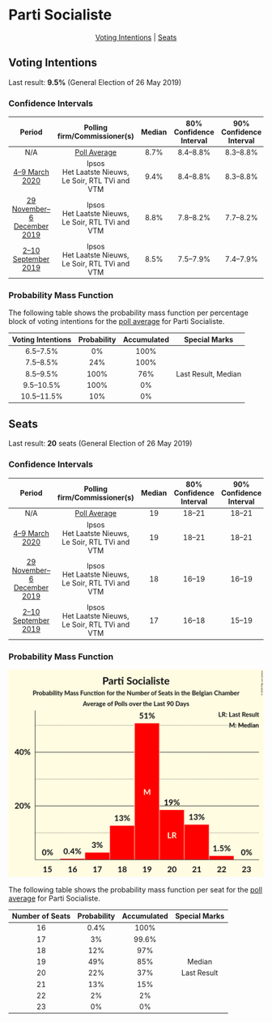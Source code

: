 # Parti Socialiste

<p align="center"><a href="#voting-intentions">Voting Intentions</a> | <a href="#seats">Seats</a></p>

## Voting Intentions

Last result: **9.5%** (General Election of 26 May 2019)

### Confidence Intervals

| Period     | Polling firm/Commissioner(s) | Median | 80% Confidence Interval | 90% Confidence Interval | 95% Confidence Interval | 99% Confidence Interval |
|:----------:|:----------------:|:-----------:|:-----------------------:|:-----------------------:|:-----------------------:|:-----------------------:|
| N/A | [Poll Average](average.html) | 8.7% | 8.4–8.8% | 8.3–8.8% | 8.2–8.8% | 8.0–8.8% |
| [4–9 March 2020](2020-03-09-Ipsos.html) | Ipsos <br> Het Laatste Nieuws, Le Soir, RTL TVi and VTM | 9.4% | 8.4–8.8% | 8.3–8.8% | 8.2–8.8% | 8.0–8.8% |
| [29 November–6 December 2019](2019-12-06-Ipsos.html) | Ipsos <br> Het Laatste Nieuws, Le Soir, RTL TVi and VTM | 8.8% | 7.8–8.2% | 7.7–8.2% | 7.6–8.2% | 7.4–8.2% |
| [2–10 September 2019](2019-09-10-Ipsos.html) | Ipsos <br> Het Laatste Nieuws, Le Soir, RTL TVi and VTM | 8.5% | 7.5–7.9% | 7.4–7.9% | 7.3–7.9% | 7.1–7.9% |

### Probability Mass Function

The following table shows the probability mass function per percentage block of voting intentions for the [poll average](average.html) for Parti Socialiste.

| Voting Intentions | Probability | Accumulated | Special Marks |
|:-----------------:|:-----------:|:-----------:|:-------------:|
| 6.5–7.5% | 0% | 100% |  |
| 7.5–8.5% | 24% | 100% |  |
| 8.5–9.5% | 100% | 76% | Last Result, Median |
| 9.5–10.5% | 100% | 0% |  |
| 10.5–11.5% | 10% | 0% |  |


## Seats

Last result: **20** seats (General Election of 26 May 2019)

### Confidence Intervals

| Period     | Polling firm/Commissioner(s) | Median | 80% Confidence Interval | 90% Confidence Interval | 95% Confidence Interval | 99% Confidence Interval |
|:----------:|:----------------:|:------:|:-----------------------:|:-----------------------:|:-----------------------:|:-----------------------:|
| N/A | [Poll Average](average.html) | 19 | 18–21 | 18–21 | 17–21 | 17–22 |
| [4–9 March 2020](2020-03-09-Ipsos.html) | Ipsos <br> Het Laatste Nieuws, Le Soir, RTL TVi and VTM | 19 | 18–21 | 18–21 | 17–21 | 17–22 |
| [29 November–6 December 2019](2019-12-06-Ipsos.html) | Ipsos <br> Het Laatste Nieuws, Le Soir, RTL TVi and VTM | 18 | 16–19 | 16–19 | 16–20 | 15–21 |
| [2–10 September 2019](2019-09-10-Ipsos.html) | Ipsos <br> Het Laatste Nieuws, Le Soir, RTL TVi and VTM | 17 | 16–18 | 15–19 | 15–19 | 14–20 |

### Probability Mass Function

![Graph with seats probability mass function not yet produced](average-seats-pmf-partisocialiste.png "Seats Probability Mass Function")

The following table shows the probability mass function per seat for the [poll average](average.html) for Parti Socialiste.

| Number of Seats | Probability | Accumulated | Special Marks |
|:---------------:|:-----------:|:-----------:|:-------------:|
| 16 | 0.4% | 100% |  |
| 17 | 3% | 99.6% |  |
| 18 | 12% | 97% |  |
| 19 | 49% | 85% | Median |
| 20 | 22% | 37% | Last Result |
| 21 | 13% | 15% |  |
| 22 | 2% | 2% |  |
| 23 | 0% | 0% |  |


